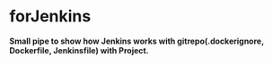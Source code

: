 # forJenkins
**Small pipe to show how Jenkins works with gitrepo(.dockerignore, Dockerfile, Jenkinsfile) with Project.**
